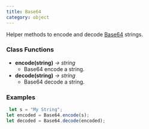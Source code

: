```yaml
---
title: Base64
category: object
---
```


Helper methods to encode and decode [Base64](https://en.wikipedia.org/wiki/Base64) strings.

### Class Functions

- **encode(string)** *-> string*
  - Base64 encode a string.
- **decode(string)** *-> string*
  - Base64 decode a string.

### Examples

```javascript
 let s = "My String";
let encoded = Base64.encode(s);
let decoded = Base64.decode(encoded);
```

